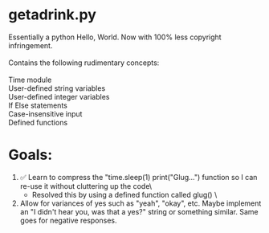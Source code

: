 # getadrink.py
Essentially a python Hello, World. Now with 100% less copyright infringement.
\
\
Contains the following rudimentary concepts:
\
\
Time module
\
User-defined string variables
\
User-defined integer variables
\
If Else statements
\
Case-insensitive input
\
Defined functions
# Goals:
1. ✅️ Learn to compress the "time.sleep(1) print("Glug...") function so I can re-use it without cluttering up the code\
   - Resolved this by using a defined function called glug()
\
2. Allow for variances of yes such as "yeah", "okay", etc. Maybe implement an "I didn't hear you, was that a yes?" string or something similar. Same goes for negative responses.

